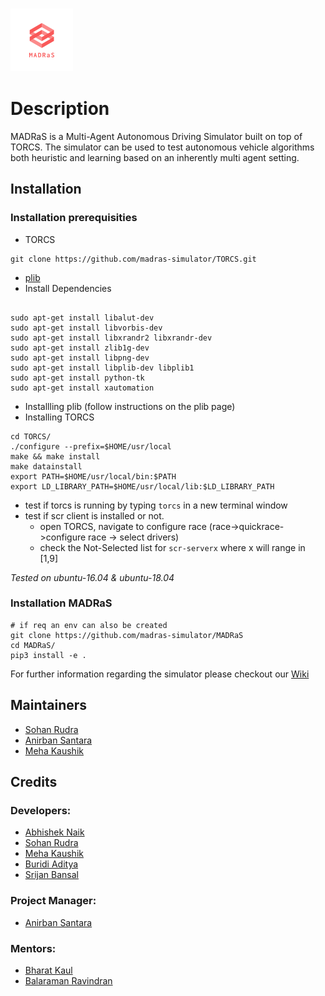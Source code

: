 <h3 align="left"><img  width="100" height="100" src="Docs/img/logo_transparent.png"></h3>


# Description
MADRaS is a Multi-Agent Autonomous Driving Simulator built on top of TORCS. The simulator can be used to test autonomous vehicle algorithms both heuristic and learning based on an inherently multi agent setting.

## Installation
### Installation prerequisities 
- TORCS
```shell
git clone https://github.com/madras-simulator/TORCS.git
```
- [plib](http://plib.sourceforge.net/)
- Install Dependencies
``` shell

sudo apt-get install libalut-dev 
sudo apt-get install libvorbis-dev 
sudo apt-get install libxrandr2 libxrandr-dev 
sudo apt-get install zlib1g-dev 
sudo apt-get install libpng-dev 
sudo apt-get install libplib-dev libplib1 
sudo apt-get install python-tk
sudo apt-get install xautomation
```
- Installling plib (follow instructions on the plib page)
- Installing TORCS
``` shell 
cd TORCS/
./configure --prefix=$HOME/usr/local
make && make install
make datainstall
export PATH=$HOME/usr/local/bin:$PATH
export LD_LIBRARY_PATH=$HOME/usr/local/lib:$LD_LIBRARY_PATH
```
- test if torcs is running by typing `torcs` in a new terminal window
- test if scr client is installed or not.
  - open TORCS, navigate to configure race (race->quickrace->configure race -> select drivers) 
  - check the Not-Selected list for `scr-serverx` where x will range in [1,9]

_Tested on ubuntu-16.04 & ubuntu-18.04_

### Installation MADRaS

``` shell
# if req an env can also be created
git clone https://github.com/madras-simulator/MADRaS
cd MADRaS/
pip3 install -e .
```

For further information regarding the simulator please checkout our [Wiki](https://github.com/madras-simulator/MADRaS/wiki)
 
## Maintainers
 - [Sohan Rudra](https://github.com/rudrasohan)
 - [Anirban Santara](https://github.com/Santara)
 - [Meha Kaushik](https://github.com/MehaKaushik)
 
 ## Credits
 
 ### Developers:
 - [Abhishek Naik](https://github.com/abhisheknaik96)
 - [Sohan Rudra](https://github.com/rudrasohan)
 - [Meha Kaushik](https://github.com/MehaKaushik)
 - [Buridi Aditya](https://github.com/buridiaditya)
 - [Srijan Bansal](https://github.com/Srijanb97)
 
 ### Project Manager:
 - [Anirban Santara](https://github.com/Santara)
 
 ### Mentors:
 - [Bharat Kaul](https://ai.intel.com/bio/bharat-kaul/)
 - [Balaraman Ravindran](https://www.cse.iitm.ac.in/~ravi/) 
